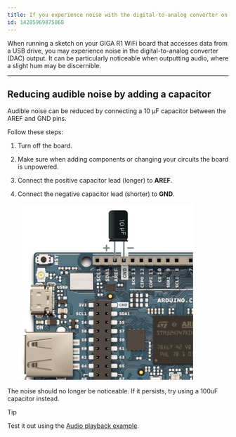 ```yaml
---
title: If you experience noise with the digital-to-analog converter on GIGA R1 WiFi
id: 14285969875868
---
```


When running a sketch on your GIGA R1 WiFi board that accesses data from a USB drive, you may experience noise in the digital-to-analog converter (DAC) output. It can be particularly noticeable when outputting audio, where a slight hum may be discernible.

---

## Reducing audible noise by adding a capacitor

Audible noise can be reduced by connecting a 10 µF capacitor between the AREF and GND pins.

Follow these steps:

1. Turn off the board.
1. Make sure when adding components or changing your circuits the board is unpowered.
1. Connect the positive capacitor lead (longer) to **AREF**.
1. Connect the negative capacitor lead (shorter) to **GND**.

   ![10 µF Capacitor between AREF and GND](img/GIGA-R1-filter-DAC.png)

The noise should no longer be noticeable. If it persists, try using a 100uF capacitor instead.

> [!TIP]
> Test it out using the [Audio playback example](https://docs.arduino.cc/tutorials/giga-r1-wifi/giga-audio/#audio-playback).
